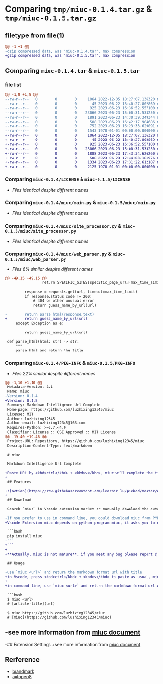 # Comparing `tmp/miuc-0.1.4.tar.gz` & `tmp/miuc-0.1.5.tar.gz`

## filetype from file(1)

```diff
@@ -1 +1 @@
-gzip compressed data, was "miuc-0.1.4.tar", max compression
+gzip compressed data, was "miuc-0.1.5.tar", max compression
```

## Comparing `miuc-0.1.4.tar` & `miuc-0.1.5.tar`

### file list

```diff
@@ -1,8 +1,8 @@
--rw-r--r--   0        0        0     1064 2022-12-05 18:27:07.136320 miuc-0.1.4/LICENSE
--rw-r--r--   0        0        0       45 2023-06-22 13:40:27.802869 miuc-0.1.4/miuc/__init__.py
--rw-r--r--   0        0        0      925 2023-06-23 16:36:52.557100 miuc-0.1.4/miuc/main.py
--rw-r--r--   0        0        0    23066 2023-06-23 15:00:31.533250 miuc-0.1.4/miuc/site_processor.py
--rw-r--r--   0        0        0     1891 2023-06-23 14:30:39.349344 miuc-0.1.4/miuc/web_parser.py
--rw-r--r--   0        0        0      508 2023-06-23 16:42:17.904686 miuc-0.1.4/pyproject.toml
--rw-r--r--   0        0        0      752 2023-06-23 16:23:33.629091 miuc-0.1.4/README.md
--rw-r--r--   0        0        0     1543 1970-01-01 00:00:00.000000 miuc-0.1.4/PKG-INFO
+-rw-r--r--   0        0        0     1064 2022-12-05 18:27:07.136320 miuc-0.1.5/LICENSE
+-rw-r--r--   0        0        0       45 2023-06-22 13:40:27.802869 miuc-0.1.5/miuc/__init__.py
+-rw-r--r--   0        0        0      925 2023-06-23 16:36:52.557100 miuc-0.1.5/miuc/main.py
+-rw-r--r--   0        0        0    23066 2023-06-23 15:00:31.533250 miuc-0.1.5/miuc/site_processor.py
+-rw-r--r--   0        0        0     1888 2023-06-23 17:43:34.626260 miuc-0.1.5/miuc/web_parser.py
+-rw-r--r--   0        0        0      508 2023-06-23 17:44:03.181976 miuc-0.1.5/pyproject.toml
+-rw-r--r--   0        0        0     1334 2023-06-23 17:31:22.612187 miuc-0.1.5/README.md
+-rw-r--r--   0        0        0     2125 1970-01-01 00:00:00.000000 miuc-0.1.5/PKG-INFO
```

### Comparing `miuc-0.1.4/LICENSE` & `miuc-0.1.5/LICENSE`

 * *Files identical despite different names*

### Comparing `miuc-0.1.4/miuc/main.py` & `miuc-0.1.5/miuc/main.py`

 * *Files identical despite different names*

### Comparing `miuc-0.1.4/miuc/site_processor.py` & `miuc-0.1.5/miuc/site_processor.py`

 * *Files identical despite different names*

### Comparing `miuc-0.1.4/miuc/web_parser.py` & `miuc-0.1.5/miuc/web_parser.py`

 * *Files 6% similar despite different names*

```diff
@@ -49,15 +49,15 @@
                 return SPECIFIC_SITES[specific_page_url](max_time_limit)(url)
 
         response = requests.get(url, timeout=max_time_limit)
         if response.status_code != 200:
             # 404 or other unusual error
             return guess_name_by_url(url)
 
-        return parse_html(response.text)
+        return guess_name_by_url(url)
     except Exception as e:
         
         return guess_name_by_url(url)
 
 def parse_html(html: str) -> str:
     """
     parse html and return the title
```

### Comparing `miuc-0.1.4/PKG-INFO` & `miuc-0.1.5/PKG-INFO`

 * *Files 22% similar despite different names*

```diff
@@ -1,10 +1,10 @@
 Metadata-Version: 2.1
 Name: miuc
-Version: 0.1.4
+Version: 0.1.5
 Summary: Markdown Intelligence Url Complete
 Home-page: https://github.com/luzhixing12345/miuc
 License: MIT
 Author: luzhixing12345
 Author-email: luzhixing12345@163.com
 Requires-Python: >=3.7,<4.0
 Classifier: License :: OSI Approved :: MIT License
@@ -19,40 +19,46 @@
 Project-URL: Repository, https://github.com/luzhixing12345/miuc
 Description-Content-Type: text/markdown
 
 # miuc
 
 Markdown Intelligence Url Complete
 
+Paste URL by <kbd>ctrl</kbd> + <kbd>v</kbd>, miuc will complete the title for you
+
 ## Features
 
+![action](https://raw.githubusercontent.com/learner-lu/picbed/master/action.gif)
+
 ## Download
 
 Search `miuc` in Vscode extension market or manually download the extension from [miuc-vscode-extension-market](https://marketplace.visualstudio.com/items?itemName=kamilu.miuc)
 
-If you prefer to use in command line, you could download miuc from PYPI
+Vscode Extension miuc depends on python program miuc, it asks you to download miuc by pip for the first time, you could also download by yourself
 
 ```bash
 pip install miuc
-``` 
+```
+
+**Actually, miuc is not mature**, if you meet any bug please report @ [miuc issues](https://github.com/luzhixing12345/miuc/issues)
 
 ## Usage
 
-use `miuc <url>` and return the markdown format url with title
+in Vscode, press <kbd>ctrl</kbd> + <kbd>v</kbd> to paste as usual, miuc will complete the title if URL in your clipboard
+
+in command line, use `miuc <url>` and return the markdown format url with title, you may need this one if you prefer vim/neovim and so on
 
 ```bash
 $ miuc <url>
 # [article-title](url)
 
 $ miuc https://github.com/luzhixing12345/miuc
 # [miuc](https://github.com/luzhixing12345/miuc)
 ```
 
-see more information from [miuc document]()
-
-## Extension Settings
+see more information from [miuc document](https://luzhixing12345.github.io/miuc/)
 
 ## Rerference
   
 - [brandmark](https://brandmark.io/)
 - [autopep8](https://github.com/microsoft/vscode-autopep8)
```

